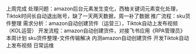 上周完成
处理问题：amazon后台元素发生变化，西柚关键词元素变化处理，Tiktok时间长自动退出账号，缺了一天两天数据，周一补了数据
推广流程：sku货件整理
需求分析：amazon自动创建货件（运营三），Tiktok自动上发布视频（KOL运营）
开发流程：amazon自动创建货件，对接飞书应用《RPA管理员》
本周计划
sku货件整理-文件传输解决
内测amazon自动创建货件
开发Tiktok自动上发布视频
日常运维